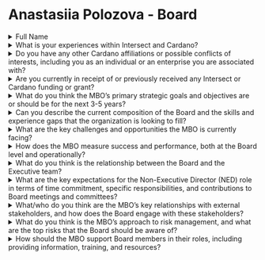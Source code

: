 # Anastasiia Polozova - Board

<details>

<summary>Full Name</summary>

Anastasiia Polozova

</details>



<details>

<summary>What is your experiences within Intersect and Cardano?</summary>

I am a Cardano developer, a builder of Russian-speaking community, an acitve participant of different Cardano event

</details>



<details>

<summary>Do you have any other Cardano affiliations or possible conflicts of interests, including you as an individual or an enterprise you are associated with?</summary>

No

</details>



<details>

<summary>Are you currently in receipt of or previously received any Intersect or Cardano funding or grant?</summary>

\[Answer]I got Catalyst Fund 10 (already successfully closed)&#x20;

Also currently I have Catalyst Fund 11 (it's in process)

</details>



<details>

<summary>What do you think the MBO’s primary strategic goals and objectives are or should be for the next 3-5 years?</summary>

1. Increase the involvement of people of different cultures and language groups in the ecosystem
2. Increase awareness of the ecosystem among others
3. Create a reputation as a reliable and stable blockchain among ordinary people, since at the moment Cardano looks like a freak.

</details>



<details>

<summary>Can you describe the current composition of the Board and the skills and experience gaps that the organization is looking to fill?</summary>

We need leaders, experts who understand not only Cardano, but also the problems of the modern world.&#x20;

Those who are broad-minded and understand how a decision can affect members of society.&#x20;

Obviously, we need people who know how to manage, speak several languages ​​(including narrow languages), and have experience in building effective systems.&#x20;

I have experience in building systems and personnel management

</details>



<details>

<summary>What are the key challenges and opportunities the MBO is currently facing?</summary>

Challenges:

1. The people on the board spend too much time in Cardano. This can lead to confusion and misunderstanding of the situation. We need people with new experience and vision.
2. Cardano reputation outside the community is a little bit tricky.
3. Cardano needs mass-adoption and create easy educational tutorials
4. We need to create as many places as possible where people can pay ADA (lunch, haircuts, taxis, hotels). This will be an adequate adaptation&#x20;

Opportunities:

1. Create parallel economy
2. Create an image of an easy and understandable blockchain

</details>



<details>

<summary>How does the MBO measure success and performance, both at the Board level and operationally?</summary>

Productivity can be measured by the volume of quick, less bureaucratic decisions.&#x20;

If it becomes easier for people to understand what Cardano is, it will be a big step forward

</details>



<details>

<summary>What do you think is the relationship between the Board and the Executive team?</summary>

The Board makes decisions and is responsible for these decisions. The Board must clearly understand that any decision is a reflection of themselves.

The Executive team is an executive body that strictly implements the decision, but can exercise reasonable initiative

</details>



<details>

<summary>What are the key expectations for the Non-Executive Director (NED) role in terms of time commitment, specific responsibilities, and contributions to Board meetings and committees?</summary>

It must be a leader with a clear position, who puts people and their welfare first, and then himself.

He should guide and support, but not push

</details>



<details>

<summary>What/who do you think are the MBO’s key relationships with external stakeholders, and how does the Board engage with these stakeholders?</summary>

There should be a committee to communicate with stakeholders or the Board can appoint a person to build the correct communication.

</details>



<details>

<summary>What do you think is the MBO’s approach to risk management, and what are the top risks that the Board should be aware of?</summary>

I think, the MBO can allow itself 70% of stability and 30% of risk. Without a risk it's hard to achieve goals. But the level of the risk should be controlled and approved by the Board.

The Board should take a responsibility for the risky decisions.

</details>



<details>

<summary>How should the MBO support Board members in their roles, including providing information, training, and resources?</summary>

I believe that every Board member should undergo additional educational programs such as:

1. Risk management
2. Building highly efficient systems
3. Management Board members must be able to critically evaluate events, understand the pros and cons, and also be able to manage ongoing processes

</details>
